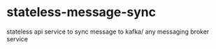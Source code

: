 # stateless-message-sync
stateless api service to sync message to kafka/ any messaging broker service
